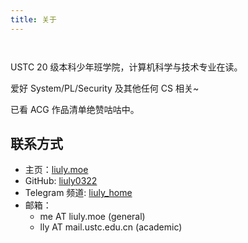 ```yaml
---
title: 关于
---
```


<div style="max-width:65ch; margin:auto; padding: 1em 0">

USTC 20 级本科少年班学院，计算机科学与技术专业在读。

爱好 System/PL/Security 及其他任何 CS 相关~

已看 ACG 作品清单绝赞咕咕中。

## 联系方式

- 主页：[liuly.moe](https://liuly.moe)
- GitHub: [liuly0322](https://github.com/liuly0322)
- Telegram 频道: [liuly_home](https://t.me/liuly_home)
- 邮箱：
  - me AT liuly.moe (general)
  - lly AT mail.ustc.edu.cn (academic)

</div>
